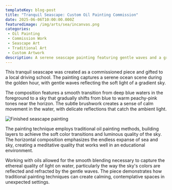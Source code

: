 ```yaml
---
templateKey: blog-post
title: "Tranquil Seascape: Custom Oil Painting Commission"
date: 2025-06-06T10:00:00.000Z
featuredimage: /img/arts/sea/incanvas.png
categories:
 - Oil Painting
 - Commission Work
 - Seascape Art
 - Traditional Art
 - Custom Artwork
description: A serene seascape painting featuring gentle waves and a gradient sunset sky, created as a commissioned gift for a local driving school. The piece captures the peaceful transition from day to evening over calm waters.
---
```


This tranquil seascape was created as a commissioned piece and gifted to a local driving school. The painting captures a serene ocean scene during the golden hour, with gentle waves reflecting the soft light of a gradient sky.

The composition features a smooth transition from deep blue waters in the foreground to a sky that gradually shifts from blue to warm peachy-pink tones near the horizon. The subtle brushwork creates a sense of calm movement in the water, with delicate reflections that catch the ambient light.

![Finished seascape painting](/img/arts/sea/restored.png)

The painting technique employs traditional oil painting methods, building layers to achieve the soft color transitions and luminous quality of the sky. The horizontal composition emphasizes the endless expanse of sea and sky, creating a meditative quality that works well in an educational environment.

Working with oils allowed for the smooth blending necessary to capture the ethereal quality of light on water, particularly the way the sky's colors are reflected and refracted by the gentle waves. The piece demonstrates how traditional painting techniques can create calming, contemplative spaces in unexpected settings.
